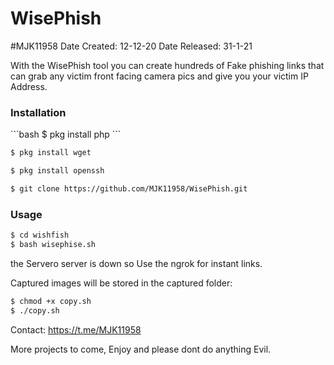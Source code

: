 # WisePhish
#MJK11958
Date Created: 12-12-20
Date Released: 31-1-21

With the WisePhish tool you can create hundreds of Fake phishing links that can grab any victim front facing camera pics and give you your victim IP Address.

 <h3>Installation</h3>
```bash
$ pkg install php
```

```bash
$ pkg install wget
```

```bash
$ pkg install openssh
```

```bash
$ git clone https://github.com/MJK11958/WisePhish.git
```

<h3>Usage</h3>

```bash
$ cd wishfish
$ bash wisephise.sh
 ```
 
the Servero server is down so Use the ngrok for instant links.

Captured images will be stored in the captured folder:

```bash
$ chmod +x copy.sh
$ ./copy.sh
```

Contact: https://t.me/MJK11958


More projects to come, Enjoy and please dont do anything Evil.